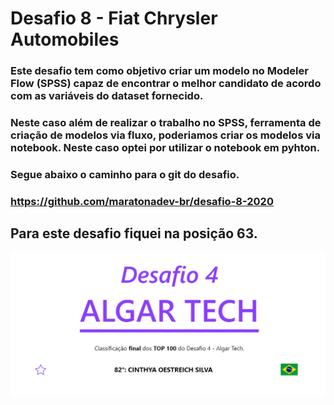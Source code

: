 
# Desafio 8 - Fiat Chrysler Automobiles

### Este desafio tem como objetivo criar um modelo no Modeler Flow (SPSS) capaz de encontrar o melhor candidato de acordo com as variáveis do dataset fornecido.
### Neste caso além de realizar o trabalho no SPSS, ferramenta de criação de modelos via fluxo, poderiamos criar os modelos via notebook. Neste caso optei por utilizar o notebook em pyhton. 

### Segue abaixo o caminho para o git do desafio. 
### https://github.com/maratonadev-br/desafio-8-2020

## Para este desafio fiquei na posição 63.

![img](https://github.com/CinthyaOestreich/MBTC2020/blob/master/Desafio%204/Img%20Desafio%204.png)

